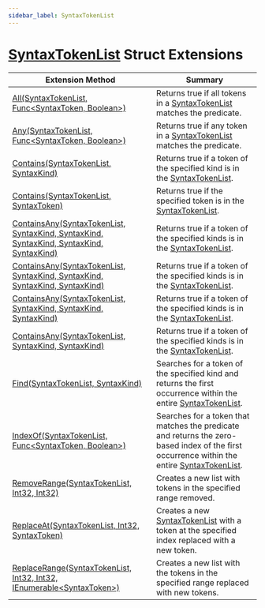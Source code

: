```yaml
---
sidebar_label: SyntaxTokenList
---
```


# [SyntaxTokenList](https://docs.microsoft.com/en-us/dotnet/api/microsoft.codeanalysis.syntaxtokenlist) Struct Extensions

| Extension Method | Summary |
| ---------------- | ------- |
| [All(SyntaxTokenList, Func&lt;SyntaxToken, Boolean&gt;)](../../Roslynator/SyntaxExtensions/All/index.md#3911797928) | Returns true if all tokens in a [SyntaxTokenList](https://docs.microsoft.com/en-us/dotnet/api/microsoft.codeanalysis.syntaxtokenlist) matches the predicate\. |
| [Any(SyntaxTokenList, Func&lt;SyntaxToken, Boolean&gt;)](../../Roslynator/SyntaxExtensions/Any/index.md#3052208275) | Returns true if any token in a [SyntaxTokenList](https://docs.microsoft.com/en-us/dotnet/api/microsoft.codeanalysis.syntaxtokenlist) matches the predicate\. |
| [Contains(SyntaxTokenList, SyntaxKind)](../../Roslynator/CSharp/SyntaxExtensions/Contains/index.md#1379670452) | Returns true if a token of the specified kind is in the [SyntaxTokenList](https://docs.microsoft.com/en-us/dotnet/api/microsoft.codeanalysis.syntaxtokenlist)\. |
| [Contains(SyntaxTokenList, SyntaxToken)](../../Roslynator/SyntaxExtensions/Contains/index.md#4268781350) | Returns true if the specified token is in the [SyntaxTokenList](https://docs.microsoft.com/en-us/dotnet/api/microsoft.codeanalysis.syntaxtokenlist)\. |
| [ContainsAny(SyntaxTokenList, SyntaxKind, SyntaxKind, SyntaxKind, SyntaxKind, SyntaxKind)](../../Roslynator/CSharp/SyntaxExtensions/ContainsAny/index.md#974978756) | Returns true if a token of the specified kinds is in the [SyntaxTokenList](https://docs.microsoft.com/en-us/dotnet/api/microsoft.codeanalysis.syntaxtokenlist)\. |
| [ContainsAny(SyntaxTokenList, SyntaxKind, SyntaxKind, SyntaxKind, SyntaxKind)](../../Roslynator/CSharp/SyntaxExtensions/ContainsAny/index.md#442211563) | Returns true if a token of the specified kinds is in the [SyntaxTokenList](https://docs.microsoft.com/en-us/dotnet/api/microsoft.codeanalysis.syntaxtokenlist)\. |
| [ContainsAny(SyntaxTokenList, SyntaxKind, SyntaxKind, SyntaxKind)](../../Roslynator/CSharp/SyntaxExtensions/ContainsAny/index.md#3044041729) | Returns true if a token of the specified kinds is in the [SyntaxTokenList](https://docs.microsoft.com/en-us/dotnet/api/microsoft.codeanalysis.syntaxtokenlist)\. |
| [ContainsAny(SyntaxTokenList, SyntaxKind, SyntaxKind)](../../Roslynator/CSharp/SyntaxExtensions/ContainsAny/index.md#1563993783) | Returns true if a token of the specified kinds is in the [SyntaxTokenList](https://docs.microsoft.com/en-us/dotnet/api/microsoft.codeanalysis.syntaxtokenlist)\. |
| [Find(SyntaxTokenList, SyntaxKind)](../../Roslynator/CSharp/SyntaxExtensions/Find/index.md#849057854) | Searches for a token of the specified kind and returns the first occurrence within the entire [SyntaxTokenList](https://docs.microsoft.com/en-us/dotnet/api/microsoft.codeanalysis.syntaxtokenlist)\. |
| [IndexOf(SyntaxTokenList, Func&lt;SyntaxToken, Boolean&gt;)](../../Roslynator/SyntaxExtensions/IndexOf/index.md#3314040654) | Searches for a token that matches the predicate and returns the zero\-based index of the first occurrence within the entire [SyntaxTokenList](https://docs.microsoft.com/en-us/dotnet/api/microsoft.codeanalysis.syntaxtokenlist)\. |
| [RemoveRange(SyntaxTokenList, Int32, Int32)](../../Roslynator/CSharp/SyntaxExtensions/RemoveRange/index.md#560377099) | Creates a new list with tokens in the specified range removed\. |
| [ReplaceAt(SyntaxTokenList, Int32, SyntaxToken)](../../Roslynator/SyntaxExtensions/ReplaceAt/index.md#2421566925) | Creates a new [SyntaxTokenList](https://docs.microsoft.com/en-us/dotnet/api/microsoft.codeanalysis.syntaxtokenlist) with a token at the specified index replaced with a new token\. |
| [ReplaceRange(SyntaxTokenList, Int32, Int32, IEnumerable&lt;SyntaxToken&gt;)](../../Roslynator/CSharp/SyntaxExtensions/ReplaceRange/index.md#4257224275) | Creates a new list with the tokens in the specified range replaced with new tokens\. |

